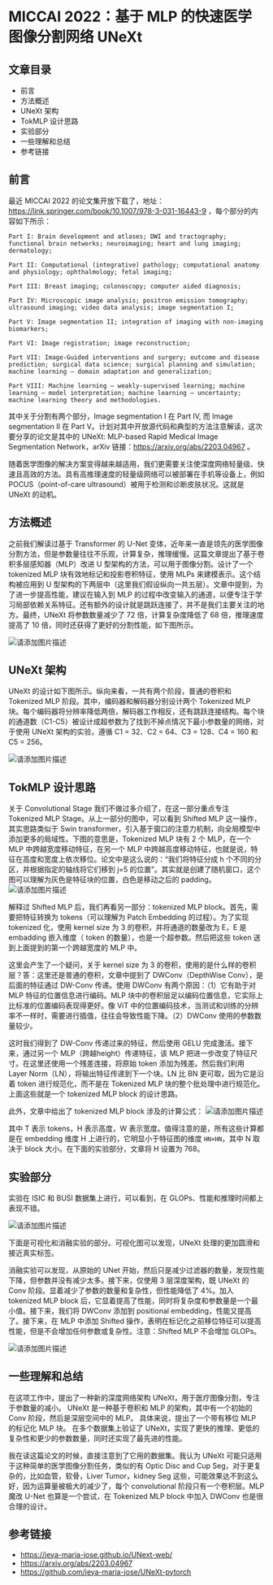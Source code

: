 ﻿# MICCAI 2022：基于 MLP 的快速医学图像分割网络 UNeXt

## 文章目录

- 前言
- 方法概述
- UNeXt 架构
- TokMLP 设计思路
- 实验部分
- 一些理解和总结
- 参考链接

## 前言

最近 MICCAI 2022 的论文集开放下载了，地址：https://link.springer.com/book/10.1007/978-3-031-16443-9 ，每个部分的内容如下所示：

```
Part I: Brain development and atlases; DWI and tractography; functional brain networks; neuroimaging; heart and lung imaging; dermatology;

Part II: Computational (integrative) pathology; computational anatomy and physiology; ophthalmology; fetal imaging;

Part III: Breast imaging; colonoscopy; computer aided diagnosis;

Part IV: Microscopic image analysis; positron emission tomography; ultrasound imaging; video data analysis; image segmentation I;

Part V: Image segmentation II; integration of imaging with non-imaging biomarkers;

Part VI: Image registration; image reconstruction;

Part VII: Image-Guided interventions and surgery; outcome and disease prediction; surgical data science; surgical planning and simulation; machine learning – domain adaptation and generalization;

Part VIII: Machine learning – weakly-supervised learning; machine learning – model interpretation; machine learning – uncertainty; machine learning theory and methodologies.
```

其中关于分割有两个部分，Image segmentation I 在 Part IV, 而 Image segmentation II 在 Part V。计划对其中开放源代码和典型的方法注意解读，这次要分享的论文是其中的 UNeXt: MLP-based Rapid Medical Image Segmentation Network，arXiv 链接：https://arxiv.org/abs/2203.04967 。

随着医学图像的解决方案变得越来越适用，我们更需要关注使深度网络轻量级、快速且高效的方法。具有高推理速度的轻量级网络可以被部署在手机等设备上，例如 POCUS（point-of-care ultrasound）被用于检测和诊断皮肤状况。这就是 UNeXt 的动机。

## 方法概述

之前我们解读过基于 Transformer 的 U-Net 变体，近年来一直是领先的医学图像分割方法，但是参数量往往不乐观，计算复杂，推理缓慢。这篇文章提出了基于卷积多层感知器（MLP）改进 U 型架构的方法，可以用于图像分割。设计了一个 tokenized MLP 块有效地标记和投影卷积特征，使用 MLPs 来建模表示。这个结构被应用到 U 型架构的下两层中（这里我们假设纵向一共五层）。文章中提到，为了进一步提高性能，建议在输入到 MLP 的过程中改变输入的通道，以便专注于学习局部依赖关系特征。还有额外的设计就是跳跃连接了，并不是我们主要关注的地方。最终，UNeXt 将参数数量减少了 72 倍，计算复杂度降低了 68 倍，推理速度提高了 10 倍，同时还获得了更好的分割性能，如下图所示。

![请添加图片描述](https://img-blog.csdnimg.cn/19e346af9dac4034a0af24bcb3c52a17.png)


## UNeXt 架构

UNeXt 的设计如下图所示。纵向来看，一共有两个阶段，普通的卷积和 Tokenized MLP 阶段。其中，编码器和解码器分别设计两个 Tokenized MLP 块。每个编码器将分辨率降低两倍，解码器工作相反，还有跳跃连接结构。每个块的通道数（C1-C5）被设计成超参数为了找到不掉点情况下最小参数量的网络，对于使用 UNeXt 架构的实验，遵循 C1 = 32、C2 = 64、C3 = 128、C4 = 160 和 C5 = 256。

![请添加图片描述](https://img-blog.csdnimg.cn/7935dd3f6c7f4a1497f773d0329f4ecf.png)


## TokMLP 设计思路

关于 Convolutional Stage 我们不做过多介绍了，在这一部分重点专注 Tokenized MLP Stage。从上一部分的图中，可以看到 Shifted MLP 这一操作，其实思路类似于 Swin transformer，引入基于窗口的注意力机制，向全局模型中添加更多的局域性。下图的意思是，Tokenized MLP 块有 2 个 MLP，在一个 MLP 中跨越宽度移动特征，在另一个 MLP 中跨越高度移动特征，也就是说，特征在高度和宽度上依次移位。论文中是这么说的：“我们将特征分成 h 个不同的分区，并根据指定的轴线将它们移到 j=5 的位置”。其实就是创建了随机窗口，这个图可以理解为灰色是特征块的位置，白色是移动之后的 padding。
![请添加图片描述](https://img-blog.csdnimg.cn/1b718253a2244be9aa2e88dd1c7fd7d8.png)

解释过 Shifted MLP 后，我们再看另一部分：tokenized MLP block。首先，需要把特征转换为 tokens（可以理解为 Patch Embedding 的过程）。为了实现 tokenized 化，使用 kernel size 为 3 的卷积，并将通道的数量改为 E，E 是 embadding 嵌入维度（ token 的数量），也是一个超参数。然后把这些 token 送到上面提到的第一个跨越宽度的 MLP 中。

这里会产生了一个疑问，关于 kernel size 为 3 的卷积，使用的是什么样的卷积层？答：这里还是普通的卷积，文章中提到了 DWConv（DepthWise Conv），是后面的特征通过 DW-Conv 传递。使用 DWConv 有两个原因：（1）它有助于对 MLP 特征的位置信息进行编码。MLP 块中的卷积层足以编码位置信息，它实际上比标准的位置编码表现得更好。像 ViT 中的位置编码技术，当测试和训练的分辨率不一样时，需要进行插值，往往会导致性能下降。（2）DWConv 使用的参数数量较少。

这时我们得到了 DW-Conv 传递过来的特征，然后使用 GELU 完成激活。接下来，通过另一个 MLP（跨越height）传递特征，该 MLP 把进一步改变了特征尺寸。在这里还使用一个残差连接，将原始 token 添加为残差。然后我们利用 Layer Norm（LN），将输出特征传递到下一个块。LN 比 BN 更可取，因为它是沿着 token 进行规范化，而不是在 Tokenized MLP 块的整个批处理中进行规范化。上面这些就是一个 tokenized MLP block 的设计思路。

此外，文章中给出了 tokenized MLP block 涉及的计算公式：
![请添加图片描述](https://img-blog.csdnimg.cn/14302666a2f64dc2a8fd66f7ca053a7e.png)


其中 T 表示 tokens，H 表示高度，W 表示宽度。值得注意的是，所有这些计算都是在 embedding 维度 H 上进行的，它明显小于特征图的维度 `HN×HN`，其中 N 取决于 block 大小。在下面的实验部分，文章将 H 设置为 768。

## 实验部分

实验在 ISIC 和 BUSI 数据集上进行，可以看到，在 GLOPs、性能和推理时间都上表现不错。

![请添加图片描述](https://img-blog.csdnimg.cn/a95011813e3f42679952810543db25a5.png)


下面是可视化和消融实验的部分。可视化图可以发现，UNeXt 处理的更加圆滑和接近真实标签。

消融实验可以发现，从原始的 UNet 开始，然后只是减少过滤器的数量，发现性能下降，但参数并没有减少太多。接下来，仅使用 3 层深度架构，既 UNeXt 的 Conv 阶段。显着减少了参数的数量和复杂性，但性能降低了 4%。加入 tokenized MLP block 后，它显着提高了性能，同时将复杂度和参数量是一个最小值。接下来，我们将 DWConv 添加到 positional embedding，性能又提高了。接下来，在 MLP 中添加  Shifted 操作，表明在标记化之前移位特征可以提高性能，但是不会增加任何参数或复杂性。注意：Shifted MLP 不会增加 GLOPs。

![请添加图片描述](https://img-blog.csdnimg.cn/c3aa07246407468b92b0d2d32df1ea15.png)


## 一些理解和总结

在这项工作中，提出了一种新的深度网络架构 UNeXt，用于医疗图像分割，专注于参数量的减小。 UNeXt 是一种基于卷积和 MLP 的架构，其中有一个初始的 Conv 阶段，然后是深层空间中的 MLP。 具体来说，提出了一个带有移位 MLP 的标记化 MLP 块。 在多个数据集上验证了 UNeXt，实现了更快的推理、更低的复杂性和更少的参数数量，同时还实现了最先进的性能。

我在读这篇论文的时候，直接注意到了它用的数据集。我认为 UNeXt 可能只适用于这种简单的医学图像分割任务，类似的有 Optic Disc and Cup Seg，对于更复杂的，比如血管，软骨，Liver Tumor，kidney Seg 这些，可能效果达不到这么好，因为运算量被极大的减少了，每个 convolutional 阶段只有一个卷积层。MLP 魔改 U-Net 也算是一个尝试，在 Tokenized MLP block 中加入 DWConv 也是很合理的设计。

## 参考链接

- https://jeya-maria-jose.github.io/UNext-web/
- https://arxiv.org/abs/2203.04967
- https://github.com/jeya-maria-jose/UNeXt-pytorch


